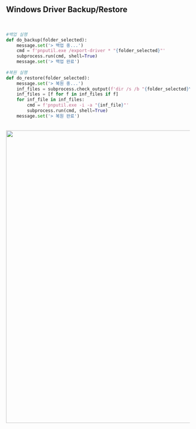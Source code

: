 ## Windows Driver Backup/Restore
<br>

```python
#백업 실행
def do_backup(folder_selected):
    message.set('> 백업 중...')
    cmd = f'pnputil.exe /export-driver * "{folder_selected}"'
    subprocess.run(cmd, shell=True)
    message.set('> 백업 완료')
    
#복원 실행
def do_restore(folder_selected):
    message.set('> 복원 중...')
    inf_files = subprocess.check_output(f'dir /s /b "{folder_selected}\\*.inf"', shell=True).decode('cp949').split('\r\n')
    inf_files = [f for f in inf_files if f]
    for inf_file in inf_files:
        cmd = f'pnputil.exe -i -a "{inf_file}"'
        subprocess.run(cmd, shell=True)
    message.set('> 복원 완료')
```
<br>

<img align="center" src="https://user-images.githubusercontent.com/132028878/236368456-62f66541-3355-4c22-888b-2493fbb1f8df.jpg" width="800"/>
